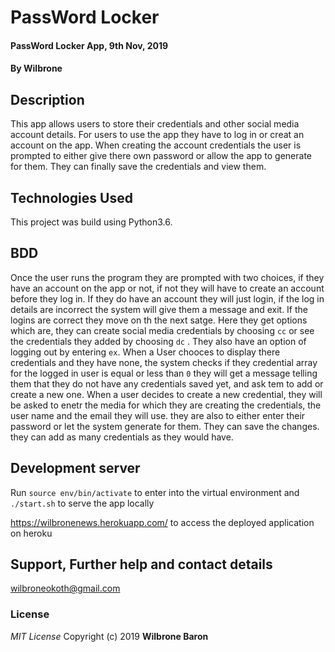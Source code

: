 # PassWord Locker

#### PassWord Locker App, 9th Nov, 2019
#### By **Wilbrone**
## Description
This app allows users to store their credentials and other social media account details. For users to use the app they have to log in 
or creat an account on the app. When creating the account credentials the user is prompted to either give there own password or allow the app to generate for them. They can finally save the credentials and view them.

## Technologies Used
This project was build using Python3.6.


## BDD
Once the user runs the program they are prompted with two choices, if they have an account on the app or not, if not they will have to create an account before they log in. If they do have an account they will just login, if the log in details are incorrect the system will give them a message and exit. If the logins are correct they move on th the next satge. Here they get options which are, they can create social media credentials by choosing `cc` or see the credentials they added by choosing `dc` . They also have an option of logging out by entering `ex`. When a User chooces to display there credentials and they have none, the system checks if they credential array for the logged in user is equal or less than `0` they will get a message telling them that they do not have any credentials saved yet, and ask tem to add or create a new one.
When a user decides to create a new credential, they will be asked to enetr the media for which they are creating the credentials, the user name and the email they will use. they are also to either enter their password or let the system generate for them. They can save the changes.
they can add as many credentials as they would have.


## Development server
Run `source env/bin/activate` to enter into the virtual environment and `./start.sh` to serve the app locally

https://wilbronenews.herokuapp.com/ to access the deployed application on heroku


## Support, Further help and contact details
wilbroneokoth@gmail.com

### License
*MIT License*
Copyright (c) 2019 **Wilbrone Baron**

